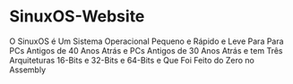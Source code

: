 # SinuxOS-Website
O SinuxOS é Um Sistema Operacional Pequeno e Rápido e Leve Para Para PCs Antigos de 40 Anos Atrás e PCs Antigos de 30 Anos Atrás e tem Três Arquiteturas 16-Bits e 32-Bits e 64-Bits e Que Foi Feito do Zero no Assembly
